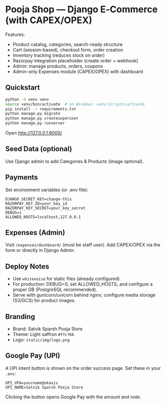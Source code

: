 # Pooja Shop — Django E‑Commerce (with CAPEX/OPEX)
Features:
- Product catalog, categories, search-ready structure
- Cart (session-based), checkout form, order creation
- Inventory tracking (reduces stock on order)
- Razorpay integration placeholder (create order + webhook)
- Admin: manage products, orders, coupons
- Admin-only Expenses module (CAPEX/OPEX) with dashboard

## Quickstart
```bash
python -m venv venv
source venv/bin/activate  # on Windows: venv\Scripts\activate
pip install -r requirements.txt
python manage.py migrate
python manage.py createsuperuser
python manage.py runserver
```

Open http://127.0.0.1:8000/

## Seed Data (optional)
Use Django admin to add Categories & Products (image optional).

## Payments
Set environment variables (or .env file):
```
DJANGO_SECRET_KEY=change-this
RAZORPAY_KEY_ID=your_key_id
RAZORPAY_KEY_SECRET=your_key_secret
DEBUG=1
ALLOWED_HOSTS=localhost,127.0.0.1
```

## Expenses (Admin)
Visit `/expenses/dashboard/` (must be staff user). Add CAPEX/OPEX via the form or directly in Django Admin.

## Deploy Notes
- Use `whitenoise` for static files (already configured).
- For production: DEBUG=0, set ALLOWED_HOSTS, and configure a proper DB (PostgreSQL recommended).
- Serve with gunicorn/uvicorn behind nginx; configure media storage (S3/GCS) for product images.


## Branding
- Brand: Satvik Sparsh Pooja Store
- Theme: Light saffron `#ffc766`
- Logo: `static/img/logo.png`

## Google Pay (UPI)
A UPI intent button is shown on the order success page.
Set these in your `.env`:
```
UPI_VPA=yourname@okaxis
UPI_NAME=Satvik Sparsh Pooja Store
```
Clicking the button opens Google Pay with the amount and note.
